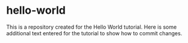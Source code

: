 # hello-world
This is a repository created for the Hello World tutorial.
Here is some additional text entered for the tutorial to
show how to commit changes.
